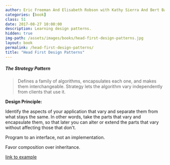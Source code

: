 ```yaml
---
author: Eric Freeman And Elisabeth Robson with Kathy Sierra And Bert Bates
categories: [book]
class: 51
date: 2017-08-27 10:00:00
description: Learning design patterns.
hidden: true
img-path: /assets/images/books/head-first-design-patterns.jpg
layout: book
permalink: /head-first-design-patterns/
title: "Head First Design Patterns"
---
```


##### The Strategy Pattern

<blockquote>
  Defines a family of algorithms, encapsulates each one, and makes them interchangeable. Strategy lets the algorithm vary independently from clients that use it.
</blockquote>

__Design Principle:__

Identify the aspects of your application that vary and separate them from what stays the same. In other words, take the parts that vary and encapsulate them, so that later you can alter or extend the parts that vary without affecting those that don't.

Program to an interface, not an implementation.

Favor composition over inheritance.

<a href="https://github.com/JordanSpencerWu/head-first-design-patterns/tree/master/src/design/pattern/strategy" target="_blank">link to example</a>